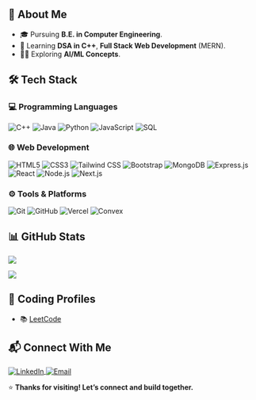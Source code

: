 ## 🚀 About Me
- 🎓 Pursuing **B.E. in Computer Engineering**.
- 🌱 Learning **DSA in C++**, **Full Stack Web Development** (MERN).
- 👨‍💻 Exploring **AI/ML Concepts**.
   <!-- 👨‍💻 Full-stack developer with strong grip on **MERN Stack** and **Data Structures & Algorithms**.-->
<!-- 📫 Reach me at **zopemayur666@gmail.com**-->

## 🛠️ Tech Stack

### 💻 Programming Languages
![C++](https://img.shields.io/badge/C++-00599C?style=flat-square&logo=c%2B%2B&logoColor=white)
![Java](https://img.shields.io/badge/Java-007396?style=flat-square&logo=java&logoColor=white)
![Python](https://img.shields.io/badge/Python-3776AB?style=flat-square&logo=python&logoColor=white)
![JavaScript](https://img.shields.io/badge/JavaScript-F7DF1E?style=flat-square&logo=javascript&logoColor=black)
![SQL](https://img.shields.io/badge/SQL-4479A1?style=flat-square&logo=mysql&logoColor=white)

### 🌐 Web Development 
![HTML5](https://img.shields.io/badge/HTML5-E34F26?style=flat-square&logo=html5&logoColor=white)
![CSS3](https://img.shields.io/badge/CSS3-1572B6?style=flat-square&logo=css3&logoColor=white)
![Tailwind CSS](https://img.shields.io/badge/Tailwind_CSS-06B6D4?style=flat-square&logo=tailwind-css&logoColor=white)
![Bootstrap](https://img.shields.io/badge/Bootstrap-7952B3?style=flat-square&logo=bootstrap&logoColor=white)
![MongoDB](https://img.shields.io/badge/MongoDB-4EA94B?style=flat-square&logo=mongodb&logoColor=white)
![Express.js](https://img.shields.io/badge/Express.js-000000?style=flat-square&logo=express&logoColor=white)
![React](https://img.shields.io/badge/React-61DAFB?style=flat-square&logo=react&logoColor=black)
![Node.js](https://img.shields.io/badge/Node.js-339933?style=flat-square&logo=node.js&logoColor=white)
![Next.js](https://img.shields.io/badge/Next.js-000000?style=flat-square&logo=next.js&logoColor=white)

### ⚙️ Tools & Platforms
![Git](https://img.shields.io/badge/Git-F05032?style=flat-square&logo=git&logoColor=white)
![GitHub](https://img.shields.io/badge/GitHub-181717?style=flat-square&logo=github)
![Vercel](https://img.shields.io/badge/Vercel-000000?style=flat-square&logo=vercel)
![Convex](https://img.shields.io/badge/Convex-blue?style=flat-square&logo=convex)

## 📊 GitHub Stats

<p>
  <img src="https://github-readme-stats.vercel.app/api?username=mayurZope06&theme=react&show_icons=true&hide_border=false&count_private=true" />
</p>

<p>
  <img src="https://github-readme-stats.vercel.app/api/top-langs/?username=mayurZope06&theme=react&show_icons=true&hide_border=false&layout=compact" />
</p>

## 🧩 Coding Profiles
- 📚 [LeetCode](https://leetcode.com/u/jrZ52t5mWl/)

## 📬 Connect With Me

<p align="left">
  <a href="https://www.linkedin.com/in/mayurzope06" target="_blank">
    <img align="center" src="https://img.icons8.com/color/48/000000/linkedin.png" alt="LinkedIn" />
  <a href="mailto:zopemayur666@gmail.com" target="_blank">
    <img align="center" src="https://img.icons8.com/color/48/gmail-new.png" alt="Email" />
  </a>
</p>

⭐️ **Thanks for visiting! Let’s connect and build together.**

<!--
**mayurZope06/mayurZope06** is a ✨ _special_ ✨ repository because its `README.md` (this file) appears on your GitHub profile.

Here are some ideas to get you started:

- 🔭 I’m currently working on ...
- 🌱 I’m currently learning ...
- 👯 I’m looking to collaborate on ...
- 🤔 I’m looking for help with ...
- 💬 Ask me about ...
- 📫 How to reach me: ...
- 😄 Pronouns: ...
- ⚡ Fun fact: ...
-->

